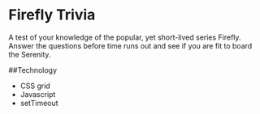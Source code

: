 # Firefly Trivia
A test of your knowledge of the popular, yet short-lived series Firefly. Answer the questions before time runs out and see if you are fit to board the Serenity.

##Technology
- CSS grid
- Javascript
- setTimeout
